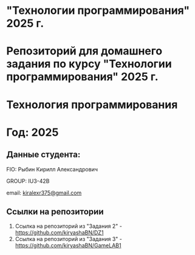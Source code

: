# "Технологии программирования" 2025 г.
Репозиторий для домашнего задания по курсу "Технологии программирования" 2025 г.
=======
# Технология программирования
# Год: 2025

## Данные студента:

FIO: Рыбин Кирилл Александрович

GROUP: IU3-42B

email: kiralexr375@gmail.com

## Ссылки на репозитории

1. Ссылка на репозиторий из "Задания 2" - https://github.com/kiryashaBN/DZ1
2. Ссылка на репозиторий из "Задания 3" - https://github.com/kiryashaBN/GameLAB1
